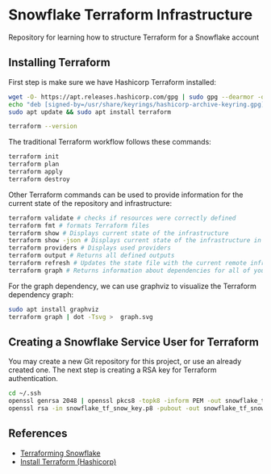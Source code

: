 # Snowflake Terraform Infrastructure
Repository for learning how to structure Terraform for a Snowflake account

## Installing Terraform
First step is make sure we have Hashicorp Terraform installed:
```bash
wget -O- https://apt.releases.hashicorp.com/gpg | sudo gpg --dearmor -o /usr/share/keyrings/hashicorp-archive-keyring.gpg
echo "deb [signed-by=/usr/share/keyrings/hashicorp-archive-keyring.gpg] https://apt.releases.hashicorp.com $(lsb_release -cs) main" | sudo tee /etc/apt/sources.list.d/hashicorp.list
sudo apt update && sudo apt install terraform
```
```bash
terraform --version
```

The traditional Terraform workflow follows these commands:
```bash
terraform init
terraform plan
terraform apply
terraform destroy
```
Other Terraform commands can be used to provide information for the current state of the repository and infrastructure:
```bash
terraform validate # checks if resources were correctly defined
terraform fmt # formats Terraform files
terraform show # Displays current state of the infrastructure
terraform show -json # Displays current state of the infrastructure in json format
terraform providers # Displays used providers 
terraform output # Returns all defined outputs 
terraform refresh # Updates the state file with the current remote infrastructure state
terraform graph # Returns information about dependencies for all of your resources
```
For the graph dependency, we can use graphviz to visualize the Terraform dependency graph:
```bash
sudo apt install graphviz
terraform graph | dot -Tsvg >  graph.svg
```

## Creating a Snowflake Service User for Terraform
You may create a new Git repository for this project, or use an already created one.
The next step is creating a RSA key for Terraform authentication.
```bash
cd ~/.ssh
openssl genrsa 2048 | openssl pkcs8 -topk8 -inform PEM -out snowflake_tf_snow_key.p8 -nocrypt
openssl rsa -in snowflake_tf_snow_key.p8 -pubout -out snowflake_tf_snow_key.pub
```



## References
- [Terraforming Snowflake](https://quickstarts.snowflake.com/guide/terraforming_snowflake/)
- [Install Terraform (Hashicorp)](https://developer.hashicorp.com/terraform/install)
